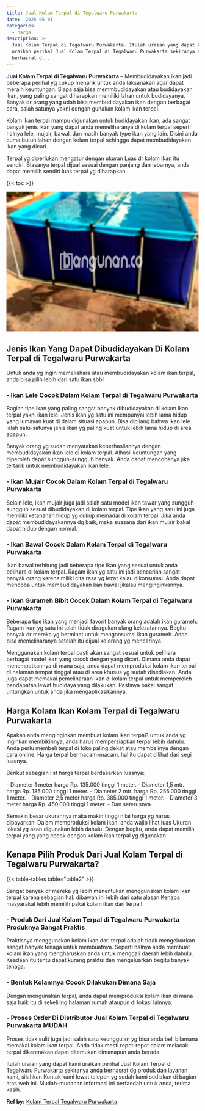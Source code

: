 ```yaml
---
title: Jual Kolam Terpal di Tegalwaru Purwakarta
date: '2025-05-01'
categories:
  - harga
description: >-
  Jual Kolam Terpal di Tegalwaru Purwakarta. Itulah uraian yang dapat kami
  uraikan perihal Jual Kolam Terpal di Tegalwaru Purwakarta sekiranya anda
  berhasrat d...
---
```


**Jual Kolam Terpal di Tegalwaru Purwakarta** – Membudidayakan ikan jadi beberapa perihal yg cukup menarik untuk anda laksanakan agar dapat meraih keuntungan. Siapa saja bisa memmbudidayakan atau budidayakan ikan, yang paling sangat diharapkan memiliki lahan untuk budidayanya. Banyak dr orang yang udah bisa membudidayakan ikan dengan berbagai cara, salah satunya yakni dengan gunakan kolam ikan terpal.

Kolam ikan terpal mampu digunakan untuk budidayakan ikan, ada sangat banyak jenis ikan yang dapat anda memeliharanya di kolam terpal seperti halnya lele, mujair, bawal, dan masih banyak type ikan yang lain. Disini anda cuma butuh lahan dengan kolam terpal sehingga dapat membudidayakan ikan yang dicari.

Terpal yg diperlukan mengatur dengan ukuran Luas dr kolam ikan itu sendiri. Biasanya terpal dijual sesuai dengan panjang dan lebarnya, anda dapat memilih sendiri luas terpal yg diharapkan.

{{< toc >}}

![Jual Kolam Terpal di Tegalwaru Purwakarta](/images/jual-kolam-terpal-55.png)

## Jenis Ikan Yang Dapat Dibudidayakan Di Kolam Terpal di Tegalwaru Purwakarta

Untuk anda yg ingin memeliahara atau membudidayakan kolam ikan terpal, anda bisa pilih lebih dari satu ikan sbb!

### \- Ikan Lele Cocok Dalam Kolam Terpal di Tegalwaru Purwakarta

Bagian tipe ikan yang paling sangat banyak dibudidayakan di kolam ikan terpal yakni ikan lele. Jenis ikan yg satu ini mempunyai lebih lama hidup yang lumayan kuat di dalam situasi apapun. Bisa dibilang bahwa ikan lele ialah satu-satunya jenis ikan yg paling kuat untuk lebih lama hidup di area apapun.

Banyak orang yg sudah menyatakan keberhasilannya dengan membudidayakan ikan lele di kolam terpal. Alhasil keuntungan yang diperoleh dapat sungguh-sungguh banyak. Anda dapat mencobanya jika tertarik untuk membudidayakan ikan lele.

### \- Ikan Mujair Cocok Dalam Kolam Terpal di Tegalwaru Purwakarta

Selain lele, ikan mujair juga jadi salah satu model ikan tawar yang sungguh-sungguh sesuai dibudidayakan di kolam terpal. Tipe ikan yang satu ini juga memiliki ketahanan hidup yg cukup memadai di kolam terpal. Jika anda dapat membudidayakannya dg baik, maka suasana dari ikan mujair bakal dapat hidup dengan normal.

### \- Ikan Bawal Cocok Dalam Kolam Terpal di Tegalwaru Purwakarta

Ikan bawal terhitung jadi beberapa tipe ikan yang sesuai untuk anda pelihara di kolam terpal. Ragam ikan yg satu ini jadi pencarian sangat banyak orang karena miliki cita rasa yg lezat kalau dikonsumsi. Anda dapat mencoba untuk membudidayakan kan bawal jikalau menginginkannya.

### \- Ikan Gurameh Bibit Cocok Dalam Kolam Terpal di Tegalwaru Purwakarta

Beberapa tipe ikan yang menjadi favorit banyak orang adalah ikan gurameh. Ragam ikan yg satu ini telah tidak diragukan ulang kelezatannya. Begitu banyak dr mereka yg berminat untuk mengonsumsi ikan gurameh. Anda bisa memeliharanya setelah itu dijual ke orang yg mencarinya.

Menggunakan kolam terpal pasti akan sangat sesuai untuk pelihara berbagai model ikan yang cocok dengan yang dicari. Dimana anda dapat menempatkannya di mana saja, anda dapat memproduksi kolam ikan terpal di halaman tempat tinggal atau di area khusus yg sudah disediakan. Anda juga dapat memakai pemeliharaan ikan di kolam terpal untuk memperoleh pendapatan lewat budidaya yang dilakukan. Pastinya bakal sangat untungkan untuk anda jika mengaplikasikannya.

## Harga Kolam Ikan Kolam Terpal di Tegalwaru Purwakarta

Apakah anda menginginkan membuat kolam ikan terpal? untuk anda yg inginkan membikinnya, anda harus mempersiapkan terpal lebih dahulu. Anda perlu membeli terpal di toko paling dekat atau membelinya dengan cara online. Harga terpal bermacam-macam, hal itu dapat dilihat dari segi luasnya.

Berikut sebagian list harga terpal berdasarkan luasnya:

\- Diameter 1 meter harga Rp. 135.000 tinggi 1 meter. - Diameter 1,5 mtr. harga Rp. 185.000 tinggi 1 meter. - Diameter 2 mtr. harga Rp. 255.000 tinggi 1 meter. - Diameter 2,5 meter harga Rp. 385.000 tinggi 1 meter. - Diameter 3 meter harga Rp. 450.000 tinggi 1 meter. - Dan seterusnya.

Semakin besar ukurannya maka makin tinggi nilai harga yg harus dibayarkan. Dalam memproduksi kolam ikan, anda wajib lihat luas Ukuran lokasi yg akan digunakan lebih dahulu. Dengan begitu, anda dapat memilih terpal yang yang cocok dengan kolam ikan terpal yg digunakan.

## Kenapa Pilih Produk Dari Jual Kolam Terpal di Tegalwaru Purwakarta?

{{< table-tables table="table2" >}}

Sangat banyak dr mereka yg lebih menentukan menggunakan kolam ikan terpal karena sebagian hal. dibawah ini lebih dari satu alasan Kenapa masyarakat lebih memilih pakai kolam ikan dari terpal!

### \- Produk Dari Jual Kolam Terpal di Tegalwaru Purwakarta Produknya Sangat Praktis

Praktisnya menggunakan kolam ikan dari terpal adalah tidak mengeluarkan sangat banyak tenaga untuk membuatnya. Seperti halnya anda membuat kolam ikan yang mengharuskan anda untuk menggali daerah lebih dahulu. Keadaan itu tentu dapat kurang praktis dan mengeluarkan begitu banyak tenaga.

### \- Bentuk Kolamnya Cocok Dilakukan Dimana Saja

Dengan mengunakan terpal, anda dapat memproduksi kolam ikan di mana saja baik itu di sekeliling halaman rumah ataupun di lokasi lainnya.

### \- Proses Order Di Distributor Jual Kolam Terpal di Tegalwaru Purwakarta MUDAH

Proses tidak sulit juga jadi salah satu keunggulan yg bisa anda beli bilamana memakai kolam ikan terpal. Anda tidak mesti repot-repot dalam melacak terpal dikarenakan dapat ditemukan dimanapun anda berada.

Itulah uraian yang dapat kami uraikan perihal Jual Kolam Terpal di Tegalwaru Purwakarta sekiranya anda berhasrat dg produk dan layanan kami, silahkan Kontak kami lewat telepon yg sudah kami sediakan di bagian atas web ini. Mudah-mudahan informasi ini berfaedah untuk anda, terima kasih.

**Ref by:** [Kolam Terpal Tegalwaru Purwakarta](https://id.wikipedia.org/wiki/Kolam)
